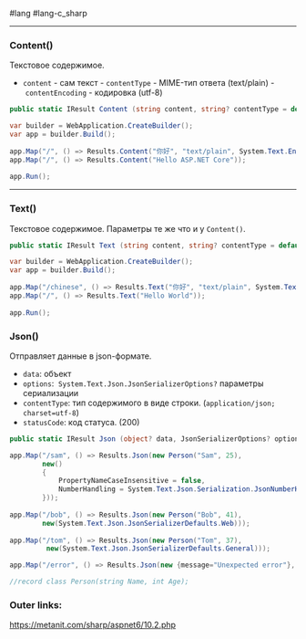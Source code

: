 #lang #lang-c_sharp 

---
### Content()
Текстовое содержимое.
- `content` - сам текст
- `contentType` - MIME-тип ответа (text/plain)
- `contentEncoding` - кодировка (utf-8)

```csharp
public static IResult Content (string content, string? contentType = default, System.Text.Encoding? contentEncoding = default);
```

```csharp
var builder = WebApplication.CreateBuilder();
var app = builder.Build();
 
app.Map("/", () => Results.Content("你好", "text/plain", System.Text.Encoding.Unicode));
app.Map("/", () => Results.Content("Hello ASP.NET Core"));
 
app.Run();
```

---
### Text()
Текстовое содержимое. Параметры те же что и у `Content()`.

```csharp
public static IResult Text (string content, string? contentType = default, System.Text.Encoding? contentEncoding = default);
```

```csharp
var builder = WebApplication.CreateBuilder();
var app = builder.Build();
 
app.Map("/chinese", () => Results.Text("你好", "text/plain", System.Text.Encoding.Unicode));
app.Map("/", () => Results.Text("Hello World"));
 
app.Run();
```

### Json()
Отправляет данные в json-формате.
- `data`: объект
- `options`:  `System.Text.Json.JsonSerializerOptions?` параметры сериализации
- `contentType`: тип содержимого в виде строки. (`application/json; charset=utf-8`)
- `statusCode`: код статуса. (200)

```csharp
public static IResult Json (object? data, JsonSerializerOptions? options = default, string? contentType = default, int? statusCode = default);
```

```csharp
app.Map("/sam", () => Results.Json(new Person("Sam", 25),
        new()
        {
            PropertyNameCaseInsensitive = false,
            NumberHandling = System.Text.Json.Serialization.JsonNumberHandling.WriteAsString
        }));
 
app.Map("/bob", () => Results.Json(new Person("Bob", 41), 
        new(System.Text.Json.JsonSerializerDefaults.Web))); 
 
app.Map("/tom", () => Results.Json(new Person("Tom", 37),
         new(System.Text.Json.JsonSerializerDefaults.General)));

app.Map("/error", () => Results.Json(new {message="Unexpected error"}, statusCode: 500));

//record class Person(string Name, int Age);
```

### Outer links:
https://metanit.com/sharp/aspnet6/10.2.php